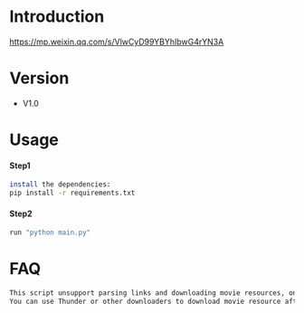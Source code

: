 # Introduction
https://mp.weixin.qq.com/s/VlwCyD99YBYhIbwG4rYN3A

# Version
- V1.0

# Usage
#### Step1
```sh
install the dependencies:
pip install -r requirements.txt
```
#### Step2
```sh
run "python main.py"
```

# FAQ
```sh
This script unsupport parsing links and downloading movie resources, only support providing movie resource links.  
You can use Thunder or other downloaders to download movie resource after your getting resource links.
```